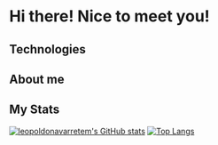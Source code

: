 <h1> Hi there! Nice to meet you! </h1>

<h2> Technologies </h2>

<h2> About me </h2>

<h2> My Stats </h2>

[![leopoldonavarretem's GitHub stats](https://github-readme-stats.vercel.app/api?username=leopoldonavarretem&theme=radical&line_height=33)](https://github.com/leopoldonavarretem/github-readme-stats)
[![Top Langs](https://github-readme-stats.vercel.app/api/top-langs/?username=leopoldonavarretem&theme=radical)](https://github.com/leopoldonavarretem/github-readme-stats)
